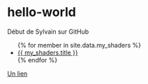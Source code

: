 # hello-world
Début de Sylvain sur GitHub

<ul>
{% for member in site.data.my_shaders %}
  <li>
    <a href="https://github.com/{{ my_shaders.id }}">
      {{ my_shaders.title }}
    </a>
  </li>
{% endfor %}
</ul>

[Un lien](test.html)
